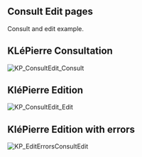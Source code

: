 
## Consult Edit pages

Consult and edit example.
 
## KLéPierre Consultation
![KP_ConsultEdit_Consult](/images/pattern/Consult.PNG)

## KléPierre Edition
![KP_ConsultEdit_Edit](/images/pattern/Edit.PNG)

## KléPierre Edition with errors
![KP_EditErrorsConsultEdit](/images/pattern/Edit_Error.PNG)
